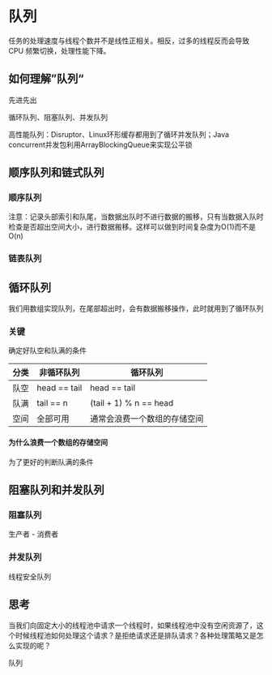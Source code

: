 # 队列

任务的处理速度与线程个数并不是线性正相关。相反，过多的线程反而会导致 CPU 频繁切换，处理性能下降。

## 如何理解”队列“

先进先出

循环队列、阻塞队列、并发队列

高性能队列：Disruptor、Linux环形缓存都用到了循环并发队列；Java concurrent并发包利用ArrayBlockingQueue来实现公平锁

## 顺序队列和链式队列

### 顺序队列

注意：记录头部索引和队尾，当数据出队时不进行数据的搬移，只有当数据入队时检查是否超出空间大小，进行数据搬移。这样可以做到时间复杂度为O(1)而不是O(n)

### 链表队列

## 循环队列

我们用数组实现队列，在尾部超出时，会有数据搬移操作，此时就用到了循环队列

### 关键

确定好队空和队满的条件

|分类|非循环队列|循环队列|
|  ----  | ----  | --- |
|队空|head == tail|head == tail|
|队满|tail == n |(tail + 1) % n == head|
|空间|全部可用|通常会浪费一个数组的存储空间|

#### 为什么浪费一个数组的存储空间

为了更好的判断队满的条件

## 阻塞队列和并发队列

### 阻塞队列

生产者 - 消费者

### 并发队列

线程安全队列

## 思考

当我们向固定大小的线程池中请求一个线程时，如果线程池中没有空闲资源了，这个时候线程池如何处理这个请求？是拒绝请求还是排队请求？各种处理策略又是怎么实现的呢？

队列

